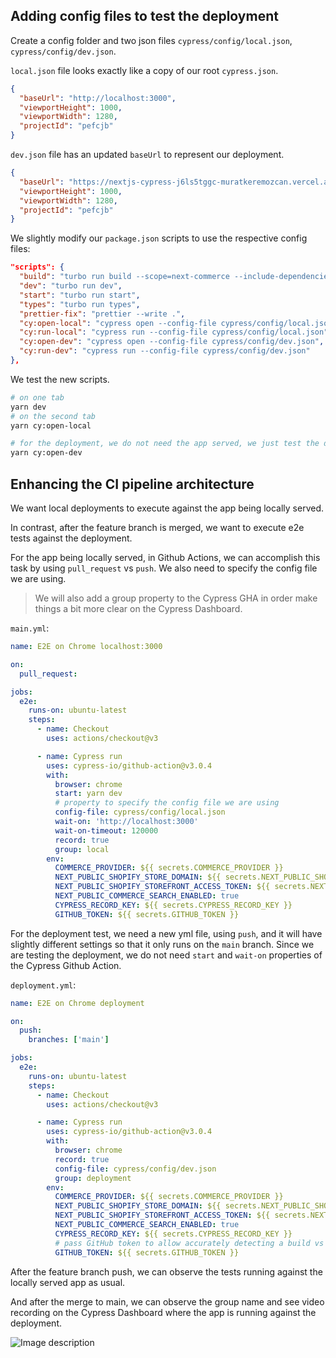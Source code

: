 ## Adding config files to test the deployment

Create a config folder and two json files `cypress/config/local.json`, `cypress/config/dev.json`.

`local.json` file looks exactly like a copy of our root `cypress.json`.

```json
{
  "baseUrl": "http://localhost:3000",
  "viewportHeight": 1000,
  "viewportWidth": 1280,
  "projectId": "pefcjb"
}
```

`dev.json` file has an updated `baseUrl` to represent our deployment.

```json
{
  "baseUrl": "https://nextjs-cypress-j6ls5tggc-muratkeremozcan.vercel.app/",
  "viewportHeight": 1000,
  "viewportWidth": 1280,
  "projectId": "pefcjb"
}
```

We slightly modify our `package.json` scripts to use the respective config files:

```json
"scripts": {
  "build": "turbo run build --scope=next-commerce --include-dependencies --no-deps",
  "dev": "turbo run dev",
  "start": "turbo run start",
  "types": "turbo run types",
  "prettier-fix": "prettier --write .",
  "cy:open-local": "cypress open --config-file cypress/config/local.json",
  "cy:run-local": "cypress run --config-file cypress/config/local.json",
  "cy:open-dev": "cypress open --config-file cypress/config/dev.json",
  "cy:run-dev": "cypress run --config-file cypress/config/dev.json"
},
```

We test the new scripts.

```bash
# on one tab
yarn dev
# on the second tab
yarn cy:open-local

# for the deployment, we do not need the app served, we just test the deployment
yarn cy:open-dev
```

## Enhancing the CI pipeline architecture

We want local deployments to execute against the app being locally served.

In contrast, after the feature branch is merged, we want to execute e2e tests against the deployment.

For the app being locally served, in Github Actions, we can accomplish this task by using `pull_request` vs `push`. We also need to specify the config file we are using.

> We will also add a group property to the Cypress GHA in order make things a bit more clear on the Cypress Dashboard.

`main.yml`:

```yml
name: E2E on Chrome localhost:3000

on:
  pull_request:

jobs:
  e2e:
    runs-on: ubuntu-latest
    steps:
      - name: Checkout
        uses: actions/checkout@v3

      - name: Cypress run
        uses: cypress-io/github-action@v3.0.4
        with:
          browser: chrome
          start: yarn dev
          # property to specify the config file we are using
          config-file: cypress/config/local.json
          wait-on: 'http://localhost:3000'
          wait-on-timeout: 120000
          record: true
          group: local
        env:
          COMMERCE_PROVIDER: ${{ secrets.COMMERCE_PROVIDER }}
          NEXT_PUBLIC_SHOPIFY_STORE_DOMAIN: ${{ secrets.NEXT_PUBLIC_SHOPIFY_STORE_DOMAIN }}
          NEXT_PUBLIC_SHOPIFY_STOREFRONT_ACCESS_TOKEN: ${{ secrets.NEXT_PUBLIC_SHOPIFY_STOREFRONT_ACCESS_TOKEN }}
          NEXT_PUBLIC_COMMERCE_SEARCH_ENABLED: true
          CYPRESS_RECORD_KEY: ${{ secrets.CYPRESS_RECORD_KEY }}
          GITHUB_TOKEN: ${{ secrets.GITHUB_TOKEN }}
```

For the deployment test, we need a new yml file, using `push`, and it will have slightly different settings so that it only runs on the `main` branch.
Since we are testing the deployment, we do not need `start` and `wait-on` properties of the Cypress Github Action.

`deployment.yml`:

```yml
name: E2E on Chrome deployment

on:
  push:
    branches: ['main']

jobs:
  e2e:
    runs-on: ubuntu-latest
    steps:
      - name: Checkout
        uses: actions/checkout@v3

      - name: Cypress run
        uses: cypress-io/github-action@v3.0.4
        with:
          browser: chrome
          record: true
          config-file: cypress/config/dev.json
          group: deployment
        env:
          COMMERCE_PROVIDER: ${{ secrets.COMMERCE_PROVIDER }}
          NEXT_PUBLIC_SHOPIFY_STORE_DOMAIN: ${{ secrets.NEXT_PUBLIC_SHOPIFY_STORE_DOMAIN }}
          NEXT_PUBLIC_SHOPIFY_STOREFRONT_ACCESS_TOKEN: ${{ secrets.NEXT_PUBLIC_SHOPIFY_STOREFRONT_ACCESS_TOKEN }}
          NEXT_PUBLIC_COMMERCE_SEARCH_ENABLED: true
          CYPRESS_RECORD_KEY: ${{ secrets.CYPRESS_RECORD_KEY }}
          # pass GitHub token to allow accurately detecting a build vs a re-run build
          GITHUB_TOKEN: ${{ secrets.GITHUB_TOKEN }}
```

After the feature branch push, we can observe the tests running against the locally served app as usual.

And after the merge to main, we can observe the group name and see video recording on the Cypress Dashboard where the app is running against the deployment.

![Image description](https://dev-to-uploads.s3.amazonaws.com/uploads/articles/8tg6nbxiamruwpelsk1d.png)
